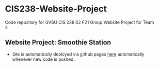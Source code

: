 # CIS238-Website-Project
Code repository for GVSU CIS 238 02 F21 Group Website Project for Team 4

## Website Project: Smoothie Station

* Site is automatically deployed via github pages [here](https://adv68.github.io/CIS238-Website-Project/) automatically whenever new code is pushed.
